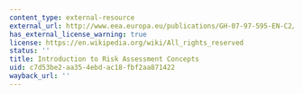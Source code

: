 ```yaml
---
content_type: external-resource
external_url: http://www.eea.europa.eu/publications/GH-07-97-595-EN-C2/chapter1h.html
has_external_license_warning: true
license: https://en.wikipedia.org/wiki/All_rights_reserved
status: ''
title: Introduction to Risk Assessment Concepts
uid: c7d53be2-aa35-4ebd-ac18-fbf2aa871422
wayback_url: ''
---
```


